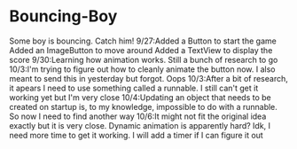 # Bouncing-Boy
Some boy is bouncing. Catch him!
9/27:Added a Button to start the game
Added an ImageButton to move around
Added a TextView to display the score
9/30:Learning how animation works. Still a bunch of research to go
10/3:I'm trying to figure out how to cleanly animate the button now. I also meant to send this in yesterday but forgot. Oops
10/3:After a bit of research, it apears I need to use something called a runnable. I still can't get it working yet but I'm very close
10/4:Updating an object that needs to be created on startup is, to my knowledge, impossible to do with a runnable. So now I need to find another way
10/6:It might not fit the original idea exactly but it is very close. Dynamic animation is apparently hard? Idk, I need more time to get it working. I will add a timer if I can figure it out
